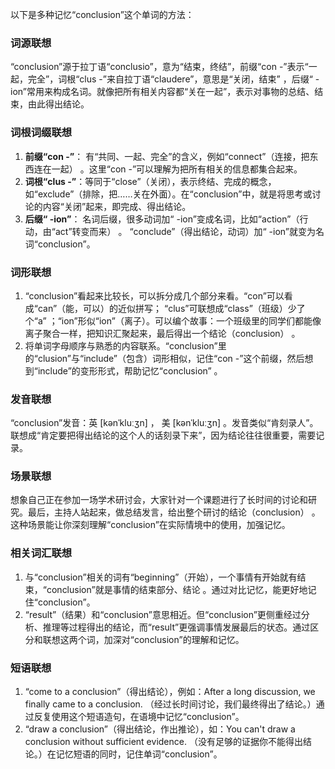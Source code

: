 以下是多种记忆“conclusion”这个单词的方法：
### 词源联想
“conclusion”源于拉丁语“conclusio”，意为“结束，终结”，前缀“con -”表示“一起，完全”，词根“clus -”来自拉丁语“claudere”，意思是“关闭，结束” ，后缀“ -ion”常用来构成名词。就像把所有相关内容都“关在一起”，表示对事物的总结、结束，由此得出结论。
### 词根词缀联想
1. **前缀“con -”**： 有“共同、一起、完全”的含义，例如“connect”（连接，把东西连在一起） 。这里“con -”可以理解为把所有相关的信息都集合起来。
2. **词根“clus -”**：等同于“close”（关闭），表示终结、完成的概念，如“exclude”（排除，把……关在外面）。在“conclusion”中，就是将思考或讨论的内容“关闭”起来，即完成、得出结论。
3. **后缀“ -ion”**： 名词后缀，很多动词加“ -ion”变成名词，比如“action”（行动，由“act”转变而来） 。 “conclude”（得出结论，动词）加“ -ion”就变为名词“conclusion”。
### 词形联想
1. “conclusion”看起来比较长，可以拆分成几个部分来看。“con”可以看成“can”（能，可以）的近似拼写； “clus”可联想成“class”（班级）少了个“a” ；“ion”形似“ion”（离子）。可以编个故事：一个班级里的同学们都能像离子聚合一样，把知识汇聚起来，最后得出一个结论（conclusion） 。
2. 将单词字母顺序与熟悉的内容联系。“conclusion”里的“clusion”与“include”（包含）词形相似，记住“con -”这个前缀，然后想到“include”的变形形式，帮助记忆“conclusion” 。 
### 发音联想
“conclusion”发音：英 [kənˈkluːʒn]  ， 美 [kənˈkluːʒn] 。发音类似“肯刻录人”。联想成“肯定要把得出结论的这个人的话刻录下来”，因为结论往往很重要，需要记录。 
### 场景联想
想象自己正在参加一场学术研讨会，大家针对一个课题进行了长时间的讨论和研究。最后，主持人站起来，做总结发言，给出整个研讨的结论（conclusion） 。这种场景能让你深刻理解“conclusion”在实际情境中的使用，加强记忆。
### 相关词汇联想
1. 与“conclusion”相关的词有“beginning”（开始），一个事情有开始就有结束，“conclusion”就是事情的结束部分、结论 。通过对比记忆，能更好地记住“conclusion”。
2. “result”（结果）和“conclusion”意思相近。但“conclusion”更侧重经过分析、推理等过程得出的结论，而“result”更强调事情发展最后的状态。通过区分和联想这两个词，加深对“conclusion”的理解和记忆。 
### 短语联想
1. “come to a conclusion”（得出结论），例如：After a long discussion, we finally came to a conclusion. （经过长时间讨论，我们最终得出了结论。）通过反复使用这个短语造句，在语境中记忆“conclusion”。 
2. “draw a conclusion”（得出结论，作出推论），如：You can't draw a conclusion without sufficient evidence. （没有足够的证据你不能得出结论。）在记忆短语的同时，记住单词“conclusion”。 